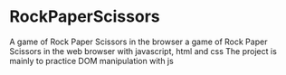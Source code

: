 # RockPaperScissors
A game of Rock Paper Scissors in the browser
a game of Rock Paper Scissors in the web browser with javascript, html and css
The project is mainly to practice DOM manipulation with js
